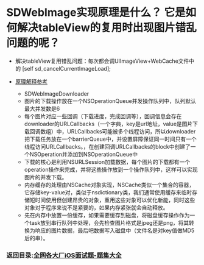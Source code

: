 # SDWebImage实现原理是什么？ 它是如何解决tableView的复用时出现图片错乱问题的呢？

*   解决tableView复用错乱问题：每次都会调UIImageView+WebCache文件中的 [self sd_cancelCurrentImageLoad];

*   [原理解释参考](https://www.jianshu.com/p/13c0cdc7987e)

    *   SDWebImageDownloader
    *   图片的下载操作放在一个NSOperationQueue并发操作队列中，队列默认最大并发数是6
    *   每个图片对应一些回调（下载进度，完成回调等），回调信息会存在downloader的URLCallbacks（一个字典，key是url地址，value是图片下载回调数组）中，URLCallbacks可能被多个线程访问，所以downloader把下载任务放在一个barrierQueue中，并设置屏障保证同一时间只有一个线程访问URLCallbacks。，在创建回调URLCallbacks的block中创建了一个NSOperation并添加到NSOperationQueue中
    *   下载的核心是利用NSURLSession加载数据，每个图片的下载都有一个operation操作来完成，并将这些操作放到一个操作队列中，这样可以实现图片的并发下载。
    *   内存缓存的处理由NSCache对象实现，NSCache类似一个集合的容器，它存储key-value对，类似于nsdictionary类，我们通常使用缓存来临时存储短时间使用但创建昂贵的对象，重用这些对象可以优化新能，同时这些对象对于程序来说不是紧要的，如果内存紧张就会自动释放。
    *   先在内存中放置一份缓存，如果需要缓存到磁盘，将磁盘缓存操作作为一个task放到串行队列中处理，会先检查图片格式是jpeg还是png，将其转换为响应的图片数据，最后吧数据写入磁盘中（文件名是对key值做MD5后的串）。

### 返回目录:[全网各大厂iOS面试题-题集大全](https://github.com/LGBamboo/iOS-Advanced)

